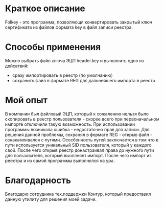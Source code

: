 # Краткое описание

Folkey - это программа, позволяющя конвертировать закрытый ключ сертификата из файлов формата key в файл записи реестра.

# Способы применения

Можно выбрать файл ключа ЭЦП header.key и выполнить одно из дейсвтвий:
* сразу импортировать в реестр (по умолчанию)
* сохранить файл в формате REG для дальнейшего импорта в реестр

# Мой опыт
В компании был файловый ЭЦП, который к сожалению нельзя было скопировать в реестр пользователя - скорее всего при первоначальном импорте отключили такую возможность.
При использовании программы возникала ошибка - недостаточно прав для записи.
Для решения данной проблемы, сохранял в формате REG - открыв файл - ознакамливался с путями.
Ососбенность путей заключается в том что в пути используется уникальный SID пользователя, который у каждого свой.
После чего открыв реестр донастраивал права до нужного пути для пользователя, который выоплняет импорт. После чего импорт из реестра и из самой программы выполнялся на ура.

# Благодарность

Благодарю сотрудника тех.поддержки Контур, который предоставил данную утилиту для решения моей задачи.